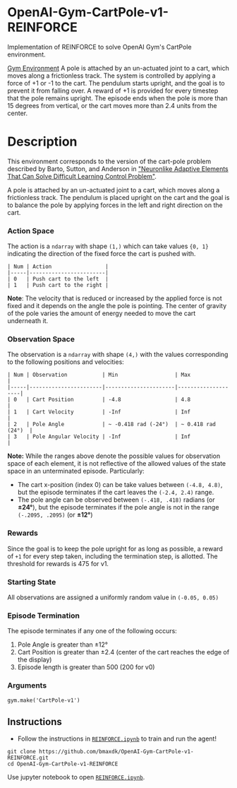 # OpenAI-Gym-CartPole-v1-REINFORCE
Implementation of REINFORCE to solve OpenAI Gym's CartPole environment.

[Gym Environment](https://github.com/openai/gym/blob/master/gym/envs/classic_control/cartpole.py)
A pole is attached by an un-actuated joint to a cart, which moves along a frictionless track. The system is controlled by applying a force of +1 or -1 to the cart. The pendulum starts upright, and the goal is to prevent it from falling over. A reward of +1 is provided for every timestep that the pole remains upright. The episode ends when the pole is more than 15 degrees from vertical, or the cart moves more than 2.4 units from the center.


# Description
This environment corresponds to the version of the cart-pole problem described by Barto, Sutton, and Anderson in ["Neuronlike Adaptive Elements That Can Solve Difficult Learning Control Problem"](https://ieeexplore.ieee.org/document/6313077).

A pole is attached by an un-actuated joint to a cart, which moves along a frictionless track. The pendulum is placed upright on the cart and the goal is to balance the pole by applying forces in the left and right direction on the cart.


### Action Space

The action is a `ndarray` with shape `(1,)` which can take values `{0, 1}` indicating the direction of the fixed force the cart is pushed with.
```
| Num | Action                 |
|-----|------------------------|
| 0   | Push cart to the left  |
| 1   | Push cart to the right |
```

**Note**: The velocity that is reduced or increased by the applied force is not fixed and it depends on the angle the pole is pointing. The center of gravity of the pole varies the amount of energy needed to move the cart underneath it.

### Observation Space

The observation is a `ndarray` with shape `(4,)` with the values corresponding to the following positions and velocities:
```
| Num | Observation           | Min                  | Max                |
|-----|-----------------------|----------------------|--------------------|
| 0   | Cart Position         | -4.8                 | 4.8                |
| 1   | Cart Velocity         | -Inf                 | Inf                |
| 2   | Pole Angle            | ~ -0.418 rad (-24°)  | ~ 0.418 rad (24°)  |
| 3   | Pole Angular Velocity | -Inf                 | Inf                |
```

**Note:** While the ranges above denote the possible values for observation space of each element, it is not reflective of the allowed values of the state space in an unterminated episode. Particularly:
-  The cart x-position (index 0) can be take values between `(-4.8, 4.8)`, but the episode terminates if the cart leaves the `(-2.4, 2.4)` range.
-  The pole angle can be observed between  `(-.418, .418)` radians (or **±24°**), but the episode terminates if the pole angle is not in the range `(-.2095, .2095)` (or **±12°**)


### Rewards
Since the goal is to keep the pole upright for as long as possible, a reward of `+1` for every step taken, including the termination step, is allotted. The threshold for rewards is 475 for v1.


### Starting State
All observations are assigned a uniformly random value in `(-0.05, 0.05)`


### Episode Termination
The episode terminates if any one of the following occurs:
  1. Pole Angle is greater than ±12°
  2. Cart Position is greater than ±2.4 (center of the cart reaches the edge of the display)
  3. Episode length is greater than 500 (200 for v0)

### Arguments
```
gym.make('CartPole-v1')
```

## Instructions

* Follow the instructions in [`REINFORCE.ipynb`](https://github.com/bmaxdk/OpenAI-Gym-CartPole-v1-REINFORCE/blob/main/REINFORCE.ipynb) to train and run the agent!
```
git clone https://github.com/bmaxdk/OpenAI-Gym-CartPole-v1-REINFORCE.git
cd OpenAI-Gym-CartPole-v1-REINFORCE
```
Use jupyter notebook to open [`REINFORCE.ipynb`](https://github.com/bmaxdk/OpenAI-Gym-CartPole-v1-REINFORCE/blob/main/REINFORCE.ipynb).
